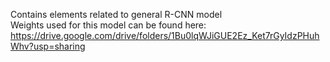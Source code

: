 Contains elements related to general R-CNN model <br />
Weights used for this model can be found here: https://drive.google.com/drive/folders/1Bu0lqWJiGUE2Ez_Ket7rGyIdzPHuhWhv?usp=sharing
